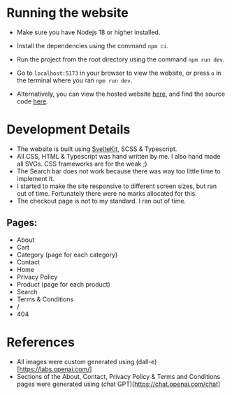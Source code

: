 # Running the website
- Make sure you have Nodejs 18 or higher installed.
- Install the dependencies using the command `npm ci`.
- Run the project from the root directory using the command `npm run dev`.
- Go to `localhost:5173` in your browser to view the website, or press `o` in the terminal where you ran `npm run dev`.


- Alternatively, you can view the hosted website [here](https://mikhauct.github.io/furniture-store/), and find the source code [here](https://github.com/MikhaUCT/furniture-store).

# Development Details
- The website is built using [SvelteKit](https://kit.svelte.dev/), SCSS & Typescript.
- All CSS, HTML & Typescript was hand written by me. I also hand made all SVGs. CSS frameworks are for the weak ;)
- The Search bar does not work because there was way too little time to implement it.
- I started to make the site responsive to different screen sizes, but ran out of time. Fortunately there were no marks allocated for this.
- The checkout page is not to my standard. I ran out of time.
## Pages:
- About
- Cart
- Category (page for each category)
- Contact
- Home
- Privacy Policy
- Product (page for each product)
- Search
- Terms & Conditions
- /
- 404

# References
- All images were custom generated using (dall-e)[https://labs.openai.com/]
- Sections of the About, Contact, Privacy Policy & Terms and Conditions pages were generated using (chat GPT)[https://chat.openai.com/chat]